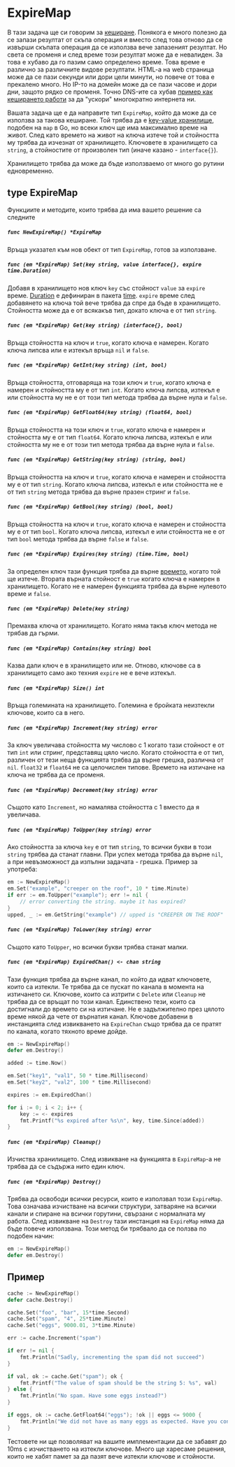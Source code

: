 ExpireMap
===================

В тази задача ще си говорим за [кеширане](https://en.wikipedia.org/wiki/Cache_%28computing%29). Понякога е много полезно да се запази резултат от скъпа операция и вместо след това отново да се извърши скъпата операция да се използва вече запазеният резултат. Но света се променя и след време този резултат може да е невалиден. За това е хубаво да го пазим само определено време. Това време е различно за различните видове резултати. HTML-a на web страница може да се пази секунди или дори цели минути, но повече от това е прекалено много. Но IP-то на домейн може да се пази часове и дори дни, защото рядко се променя. Точно DNS-ите са хубав [пример как кеширането работи](https://en.wikipedia.org/wiki/Time_to_live#DNS_records) за да "ускори" многократно интернета ни.

Вашата задача ще е да направите тип `ExpireMap`, който да може да се използва за такова кеширане. Той трябва да е [key-value хранилище](https://en.wikipedia.org/wiki/Associative_array), подобен на `map` в Go, но всеки ключ ще има максимално време на живот. След като времето на живот на ключа изтече той и стойността му трябва да изчезнат от хранилището. Ключовете в хранилището са `string`, а стойностите от произволен тип (иначе казано - `interface{}`).

Хранилището трябва да може да бъде използваемо от много go рутини едновременно.

type ExpireMap
-------------------

Функциите и методите, които трябва да има вашето решение са следните

##### `func NewExpireMap() *ExpireMap`

Връща указател към нов обект от тип `ExpireMap`, готов за използване.

##### `func (em *ExpireMap) Set(key string, value interface{}, expire time.Duration)`

Добавя в хранилището нов ключ `key` със стойност `value` за `expire` време. 
[Duration](http://golang.org/pkg/time/#Duration) е дефиниран в пакета 
[time](http://golang.org/pkg/time/). `expire` време след добавянето на ключа той вече
трябва да спре да бъде в хранилището. Стойността може да е от всякакъв тип, докато ключа
е от тип `string`.

##### `func (em *ExpireMap) Get(key string) (interface{}, bool)`

Връща стойността на ключ и `true`, когато ключа е намерен. Когато ключа липсва или е изтекъл връща `nil` и `false`.

##### `func (em *ExpireMap) GetInt(key string) (int, bool)`

Връща стойността, отговаряща на този ключ и `true`, когато ключа е намерен и стойността му е от тип `int`. Когато ключа липсва, изтекъл е или стойността му не е от този тип метода трябва да върне нула и `false`.

##### `func (em *ExpireMap) GetFloat64(key string) (float64, bool)`

Връща стойността на този ключ и `true`, когато ключа е намерен и стойността му е от тип `float64`. Когато ключа липсва, изтекъл е или стойността му не е от този тип метода трябва да върне нула и `false`.

##### `func (em *ExpireMap) GetString(key string) (string, bool)`

Връща стойността на ключ и `true`, когато ключа е намерен и стойността му е от тип `string`. Когато ключа липсва, изтекъл е или стойността не е от тип `string` метода трябва да върне празен стринг и `false`.

##### `func (em *ExpireMap) GetBool(key string) (bool, bool)`

Връща стойността на ключ и `true`, когато ключа е намерен и стойността му е от тип `bool`. Когато ключа липсва, изтекъл е или стойността не е от тип `bool` метода трябва да върне `false` и `false`.

##### `func (em *ExpireMap) Expires(key string) (time.Time, bool)`

За определен ключ тази функция трябва да върне [времето](http://golang.org/pkg/time/#Time), когато той ще изтече. Втората върната стойност е `true` когато ключа е намерен в хранилището. Когато не е намерен функцията трябва да върне нулевото време и `false`. 

##### `func (em *ExpireMap) Delete(key string)`

Премахва ключа от хранилището. Когато няма такъв ключ метода не трябав да гърми.

##### `func (em *ExpireMap) Contains(key string) bool`

Казва дали ключ е в хранилището или не. Отново, ключове са в хранилището само ако техния
`expire` не е вече изтекъл.

##### `func (em *ExpireMap) Size() int`

Връща големината на хранилището. Големина е бройката неизтекли ключове, които са в него.

##### `func (em *ExpireMap) Increment(key string) error`

За ключ увеличава стойността му числово с 1 когато тази стойност е от тип `int` или стринг, представящ цяло число. Когато стойността е от тип, различен от тези неща функцията трябва да върне грешка, различна от `nil`. `float32` и `float64` не са целочислен типове. Времето на изтичане на ключа не трябва да се променя.

##### `func (em *ExpireMap) Decrement(key string) error`

Същото като `Increment`, но намалява стойността с 1 вместо да я увеличава.

##### `func (em *ExpireMap) ToUpper(key string) error`

Ако стойността за ключа `key` е от тип `string`, то всички букви в този `string` трябва да станат главни. При успех метода трябва да върне `nil`, а при невъзможност да изпълни задачата - грешка.
Пример за употреба:

```go
em := NewExpireMap()
em.Set("example", "creeper on the roof", 10 * time.Minute)
if err := em.ToUpper("example"); err != nil {
    // error converting the string. maybe it has expired?
}
upped, _ := em.GetString("example") // upped is "CREEPER ON THE ROOF"
```

##### `func (em *ExpireMap) ToLower(key string) error`

Същото като `ToUpper`, но всички букви трябва станат малки.

##### `func (em *ExpireMap) ExpiredChan() <- chan string`

Тази функция трябва да върне канал, по който да идват ключовете, които са изтекли. Те трябва да се пускат по канала в момента на изтичането си. Ключове, които са изтрити с `Delete` или `Cleanup` не трябва да се връщат по този канал. Единствено тези, които са достигнали до времето си на изтичане. Не е задължително през цялото време някой да чете от върнатия канал. Ключове добавени в инстанцията *след* извикването на `ExpireChan` също трябва да се пратят по канала, когато тяхното време дойде.

```go
em := NewExpireMap()
defer em.Destroy()

added := time.Now()

em.Set("key1", "val1", 50 * time.Millisecond)
em.Set("key2", "val2", 100 * time.Millisecond)

expires := em.ExpiredChan()

for i := 0; i < 2; i++ {
    key := <- expires
    fmt.Printf("%s expired after %s\n", key, time.Since(added))
}
```

##### `func (em *ExpireMap) Cleanup()`

Изчиства хранилището. След извикване на функцията в `ExpireMap`-a не трябва да се съдържа нито един ключ.

##### `func (em *ExpireMap) Destroy()`

Трябва да освободи всички ресурси, които е използвал този `ExpireMap`. Това означава изчистване на всички структури, затваряне на всички канали и спиране на всички горутини, свързани с нормалната му работа. След извикване на `Destroy` тази инстанция на `ExpireMap` няма да бъде повече използвана. Този метод би трябвало да се ползва по подобен начин:

```go
em := NewExpireMap()
defer em.Destroy()
```


## Пример

```go
cache := NewExpireMap()
defer cache.Destroy()

cache.Set("foo", "bar", 15*time.Second)
cache.Set("spam", "4", 25*time.Minute)
cache.Set("eggs", 9000.01, 3*time.Minute)

err := cache.Increment("spam")

if err != nil {
    fmt.Println("Sadly, incrementing the spam did not succeed")
}

if val, ok := cache.Get("spam"); ok {
    fmt.Printf("The value of spam should be the string 5: %s", val)
} else {
    fmt.Println("No spam. Have some eggs instead?")
}

if eggs, ok := cache.GetFloat64("eggs"); !ok || eggs <= 9000 {
    fmt.Println("We did not have as many eggs as expected. Have you considered our spam offers?")
}
```

Тестовете ни ще позволяват на вашите имплементации да се забавят до 10ms с изчистването на изтекли ключове. Много ще харесаме решения, които не хабят памет за да пазят вече изтекли ключове и стойности.
